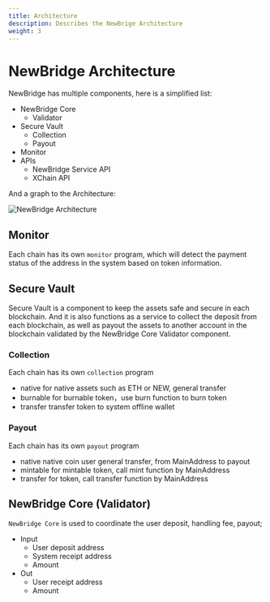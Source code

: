 ```yaml
---
title: Architecture
description: Describes the NewBrige Architecture
weight: 3
---
```


# NewBridge Architecture

NewBridge has multiple components, here is a simplified list:

- NewBridge Core
  - Validator
- Secure Vault
  - Collection
  - Payout
- Monitor
- APIs
  - NewBridge Service API
  - XChain API

And a graph to the Architecture:

![NewBridge Architecture](newbridge-architecture.jpg)

## Monitor

Each chain has its own `monitor` program, which will detect the payment status of the address in the system based on token information.

## Secure Vault

Secure Vault is a component to keep the assets safe and secure in each blockchain. And it is also functions as a service to collect the deposit from each blockchain, as well as payout the assets to another account in the blockchain validated by the NewBridge Core Validator component.

### Collection

Each chain has its own `collection` program

- native
  for native assets such as ETH or NEW, general transfer
- burnable
  for burnable token，use burn function to burn token
- transfer
  transfer token to system offline wallet

### Payout

Each chain has its own `payout` program

- native
  native coin user general transfer, from MainAddress to payout
- mintable
  for mintable token, call mint function by MainAddress
- transfer
  for token, call transfer function by MainAddress

## NewBridge Core (Validator)

`NewBridge Core` is used to coordinate the user deposit, handling fee, payout;

- Input
  - User deposit address
  - System receipt address
  - Amount
- Out
  - User receipt address
  - Amount
